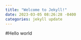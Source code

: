 ```yaml
---
title: "Welcome to Jekyll!"
date: 2023-03-05 08:26:28 -0400
categories: jekyll update
---
```

#Hello world
